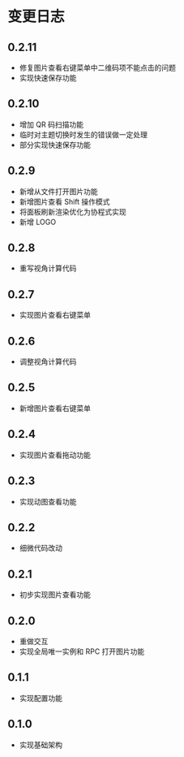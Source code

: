 # 变更日志

## 0.2.11

* 修复图片查看右键菜单中二维码项不能点击的问题
* 实现快速保存功能

## 0.2.10

* 增加 QR 码扫描功能
* 临时对主题切换时发生的错误做一定处理
* 部分实现快速保存功能

## 0.2.9

* 新增从文件打开图片功能
* 新增图片查看 Shift 操作模式
* 将面板刷新渲染优化为协程式实现
* 新增 LOGO

## 0.2.8

* 重写视角计算代码

## 0.2.7

* 实现图片查看右键菜单

## 0.2.6

* 调整视角计算代码

## 0.2.5

* 新增图片查看右键菜单

## 0.2.4

* 实现图片查看拖动功能

## 0.2.3

* 实现动图查看功能

## 0.2.2

* 细微代码改动

## 0.2.1

* 初步实现图片查看功能

## 0.2.0

* 重做交互
* 实现全局唯一实例和 RPC 打开图片功能

## 0.1.1

* 实现配置功能

## 0.1.0

* 实现基础架构
